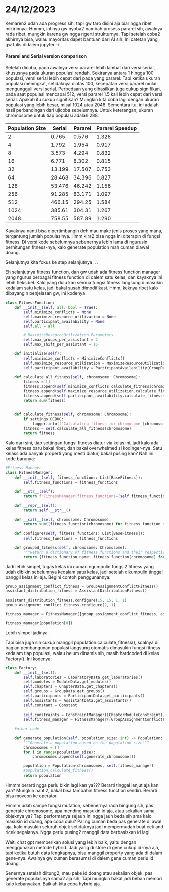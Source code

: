 # 24/12/2023

Kemaren2 udah ada progress sih, tapi gw taro disini aja biar ngga ribet mikirinnya.
Hmmm, intinya gw nyoba2 nambah prosess pararel sih, awalnya rada ribet, mungkin karena gw ngga ngerti strukturnya. Tapi setelah coba2 akhirnya bisa, walau mayoritas dapet bantuan dari AI sih. Ini catetan yang gw tulis didalem jupyter ->

#### Pararel and Serial version comparison

Setelah dicoba, pada awalnya versi pararel lebih lambat dari versi serial, khususnya pada ukuran populasi rendah. Sekiranya antara 1 hingga 100 populasi, versi serial lebih cepat dari pada yang pararel. Tapi ketika ukuran populasi meningkat, setidaknya diatas 100, kecepatan versi pararel mulai mengungguli versi serial. Perbedaan yang dihasilkan juga cukup signifikan, pada saat populasi mencapai 512, versi pararel 1.5 kali lebih cepat dari versi serial. Apakah itu cukup signifikan? Mungkin kita coba lagi dengan ukuran populasi yang lebih besar, misal 1024 atau 2048. Sementara itu, ini adalah hasil perbandingan dari ujicoba sebelumnya. Untuk keterangan, ukuran chromosome untuk tiap populasi adalah 288.

| Population Size | Serial | Pararel | Pararel Speedup |
| --------------- | ------ | ------- | --------------- |
| 2               | 0.765  | 0.576   | 1.328           |
| 4               | 1.792  | 1.954   | 0.917           |
| 8               | 3.573  | 4.294   | 0.832           |
| 16              | 6.771  | 8.302   | 0.815           |
| 32              | 13.199 | 17.507  | 0.753           |
| 64              | 28.468 | 34.396  | 0.827           |
| 128             | 53.476 | 46.242  | 1.156           |
| 256             | 91.285 | 83.171  | 1.097           |
| 512             | 466.15 | 294.25  | 1.584           |
| 1024            | 385.61 | 304.31  | 1.267           |
| 2048            | 758.55 | 587.89  | 1.290           |

Kayaknya nanti bisa dipertimbangin deh mau make jenis proses yang mana, tergantung jumlah populasinya. Hmm kira2 bisa ngga ini diterapin di fungsi fitness. Di versi kode sebelumnya sebenernya lebih lama di ngurusin perhitungan fitness-nya, kalo generate population mah cuman diawal doang.

Selanjutnya kita fokus ke step selanjutnya .. . 

Eh selanjutnya fitness function, dan gw udah ada fitness function manager yang ngurus berbagai fitness function di dalem satu kelas, dan kayaknya ini lebih fleksibel. Kalo yang dulu kan semua fungsi fitness langsung dimasukin kedalam satu kelas, jadi bakal susah dimodifikasi. Hmm, keknya ribet kalo dibayangin penjelasan gw, ini kodenya:

```python
class FitnessFunction:
    def __init__(self, all: bool = True):
        self.minimize_conflicts = None
        self.maximize_resource_utilization = None
        self.participant_availability = None
        self.all = all

        # MaximizeResourceUtilization Parameters
        self.max_groups_per_assistant = 2
        self.max_shift_per_assistant = 16

    def initialize(self):
        self.minimize_conflicts = MinimizeConflicts()
        self.maximize_resource_utilization = MaximizeResourceUtilization(self.max_groups_per_assistant, self.max_shift_per_assistant)
        self.participant_availability = ParticipantAvailability(GroupData())
    
    def calculate_all_fitness(self, chromosome: Chromosome):
        fitness = []
        fitness.append(self.minimize_conflicts.calculate_fitness(chromosome))
        fitness.append(self.maximize_resource_utilization.calculate_fitness(chromosome))
        fitness.append(self.participant_availability.calculate_fitness(chromosome))
        return sum(fitness)

    
    def calculate_fitness(self, chromosome: Chromosome):
        if settings.DEBUG:
            logger.info(f"Calculating fitness for chromosome {chromosome}")
        fitness = self.calculate_all_fitness(chromosome)
        return fitness
```

Kalo dari sini, tiap settingan fungsi fitness diatur via kelas ini, jadi kalo ada kelas fitness baru bakal ribet, dan bakal overwhelmed si kodinger-nya. Satu kelass ada banyak properti yang mesti diatur, bakal pusing kan? Nah ini kode barunya:

```python
#Fitness Manager
class FitnessManager:
    def __init__(self, fitness_functions: List[BaseFitness]):
        self.fitness_functions = fitness_functions
    
    def __str__(self):
        return f"FitnessManager(fitness_functions={self.fitness_functions})"
    
    def __repr__(self):
        return self.__str__()
    
    def __call__(self, chromosome: Chromosome):
        return sum([fitness_function(chromosome) for fitness_function in self.fitness_functions])
    
    def configure(self, fitness_functions: List[BaseFitness]):
        self.fitness_functions = fitness_functions

    def grouped_fitness(self, chromosome: Chromosome):
        """Return a dictionary of fitness functions and their respective fitness value"""
        return {fitness_function.name: fitness_function(chromosome) for fitness_function in self.fitness_functions}
```

Jadi lebih simpel, tugas kelas ini cuman ngumpulin fungsi2 fitness yang udah dibikin sebelumnya kedalam satu kelas, jadi setelah dikumpulin tinggal panggil kelas ini aja. Begini contoh penggunannya:

```python
group_assignment_conflict_fitness = GroupAssignmentConflictFitness()
assistant_distribution_fitness = AssistantDistributionFitness()

assistant_distribution_fitness.configure(15, 15, 1, 1)
group_assignment_conflict_fitness.configure(2, 1)

fitness_manager = FitnessManager([group_assignment_conflict_fitness, assistant_distribution_fitness])

fitness_manager(population[0])
```

Lebih simpel jadinya.

Tapi bisa juga sih cukup manggil population.calculate_fitness(), soalnya di bagian pembangunan populasi langsung otomatis dimasukin fungsi fitness kedalam tiap populasi, walau belum dinamis sih, masih hardcoded di kelas Factory(). Ini kodenya:

```python
class Factory:
    def __init__(self):
        self.laboratories = LaboratoryData.get_laboratories()
        self.modules = ModuleData.get_modules()
        self.chapters = ChapterData.get_chapters()
        self.groups = GroupData.get_groups()
        self.participants = ParticipantData.get_participants()
        self.assistants = AssistantData.get_assistants()
        self.constant = Constant
        
        self.constraints = ConstraintManager([ChapterModuleConstraint(), GroupModuleConstraint(), ModuleLaboratoryConstraint(), AssistantLaboratoryConstraint(), ScheduleConstraint()])
        self.fitness_manager = FitnessManager([GroupAssignmentConflictFitness(), AssistantDistributionFitness()])
		
	#other code
	
	def generate_population(self, population_size: int) -> Population:
        """Generate a population based on the population size"""
        chromosomes = []
        for i in range(population_size):
            chromosomes.append(self.generate_chromosome())

        population = Population(chromosomes, self.fitness_manager)
        #population.calculate_fitness()
        return population
```

Hmmm berarti ngga perlu bikin lagi kan ya??? Berarti tinggal lanjut aja kan yaa? Mungkin nanti2, bakal bisa tambahin fitness function sendiri. Berarti bisa moveon ke operator.

Hmmm udah sampe fungsi mutation, sebenernya rada bingung sih, pas generate chromosome, apa mending masukin id aja, atau sekalian sama objeknya ya? Tapi performanya sejauh ini ngga jauh beda sih ama kalo masukin id doang, apa coba dulu? Paling cuman beda pas generate di awal aja, kalo masukin seluruh objek setidaknya jadi mempermudah buat cek and ricek segalanya. Ngga perlu pusing2 manggil data berbasiskan id lagi.

Wait, chat gpt memberikan solusi yang lebih baik, yaitu dengan menggunakan metode hybrid. Jadi yang di store di gene cukup id-nya aja, tapi ketika butuh data lengkapnya, bisa manggil property yang ada di dalam gene-nya. Awalnya gw cuman berasumsi di dalem gene cuman perlu id doang.

Senernya setelah diitung2, mau pake id doang atau sekalian objek, pas generate populasinya sama2 aja sih. Tapi mungkin bakal jadi beban memori kalo kebanyakan. Baiklah kita coba hybrid aja.
